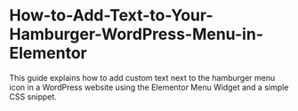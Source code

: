 # How-to-Add-Text-to-Your-Hamburger-WordPress-Menu-in-Elementor
This guide explains how to add custom text next to the hamburger menu icon in a WordPress website using the Elementor Menu Widget and a simple CSS snippet.
